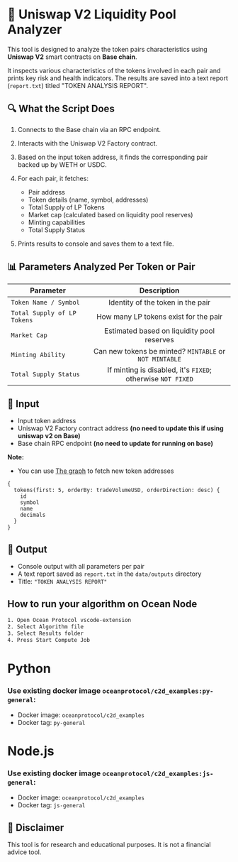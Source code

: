 # 🧪 Uniswap V2 Liquidity Pool Analyzer

This tool is designed to analyze the token pairs characteristics using **Uniswap V2** smart contracts
on **Base chain**.

It inspects various characteristics of the tokens involved in each pair and prints key risk and health
indicators. The results are saved into a text report (`report.txt`) titled "TOKEN ANALYSIS REPORT".

## 🔍 What the Script Does

1. Connects to the Base chain via an RPC endpoint.
2. Interacts with the Uniswap V2 Factory contract.
3. Based on the input token address, it finds the corresponding pair backed up by WETH or USDC.
4. For each pair, it fetches:

   - Pair address
   - Token details (name, symbol, addresses)
   - Total Supply of LP Tokens
   - Market cap (calculated based on liquidity pool reserves)
   - Minting capabilities
   - Total Supply Status

5. Prints results to console and saves them to a text file.

## 📊 Parameters Analyzed Per Token or Pair

| Parameter                   | Description                                                |
| --------------------------- | :--------------------------------------------------------: |
| `Token Name / Symbol`       | Identity of the token in the pair                         |
| `Total Supply of LP Tokens` | How many LP tokens exist for the pair                     |
| `Market Cap`                | Estimated based on liquidity pool reserves                |
| `Minting Ability`           | Can new tokens be minted? `MINTABLE` or `NOT MINTABLE`    |
| `Total Supply Status`       | If minting is disabled, it's `FIXED`; otherwise `NOT FIXED` |

## 📁 Input

- Input token address
- Uniswap V2 Factory contract address **(no need to update this if using uniswap v2 on Base)**
- Base chain RPC endpoint **(no need to update for running on base)**

**Note:**
- You can use [The graph](https://thegraph.com/explorer/subgraphs/D31gzGUtVNhHNdnxeELUBdch5rzDRm5cddvae9GzhCLu?view=Query) to fetch new token addresses
```
{
  tokens(first: 5, orderBy: tradeVolumeUSD, orderDirection: desc) {
    id
    symbol
    name
    decimals
  }
}
``` 




## 📁 Output
- Console output with all parameters per pair
- A text report saved as `report.txt` in the `data/outputs` directory
- Title: `"TOKEN ANALYSIS REPORT"`

## How to run your algorithm on Ocean Node

```bash
1. Open Ocean Protocol vscode-extension
2. Select Algorithm file
3. Select Results folder
4. Press Start Compute Job
```

#  Python
### Use existing docker image `oceanprotocol/c2d_examples:py-general`:

- Docker image: `oceanprotocol/c2d_examples`
- Docker tag: `py-general`

#  Node.js
### Use existing docker image `oceanprotocol/c2d_examples:js-general`:
- Docker image: `oceanprotocol/c2d_examples`
- Docker tag: `js-general`

## 🔐 Disclaimer
This tool is for research and educational purposes. It is not a financial advice tool.
